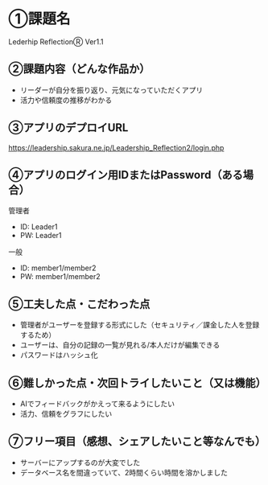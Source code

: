 # ①課題名
Lederhip ReflectionⓇ Ver1.1

## ②課題内容（どんな作品か）
- リーダーが自分を振り返り、元気になっていただくアプリ
- 活力や信頼度の推移がわかる

## ③アプリのデプロイURL
https://leadership.sakura.ne.jp/Leadership_Reflection2/login.php

## ④アプリのログイン用IDまたはPassword（ある場合）
管理者
- ID: Leader1
- PW: Leader1

一般
- ID: member1/member2
- PW: member1/member2

## ⑤工夫した点・こだわった点
- 管理者がユーザーを登録する形式にした（セキュリティ／課金した人を登録するため）
- ユーザーは、自分の記録の一覧が見れる/本人だけが編集できる
- パスワードはハッシュ化

## ⑥難しかった点・次回トライしたいこと（又は機能）
- AIでフィードバックがかえって来るようにしたい
- 活力、信頼をグラフにしたい


## ⑦フリー項目（感想、シェアしたいこと等なんでも）
- サーバーにアップするのが大変でした
- データベース名を間違っていて、2時間くらい時間を溶かしました
